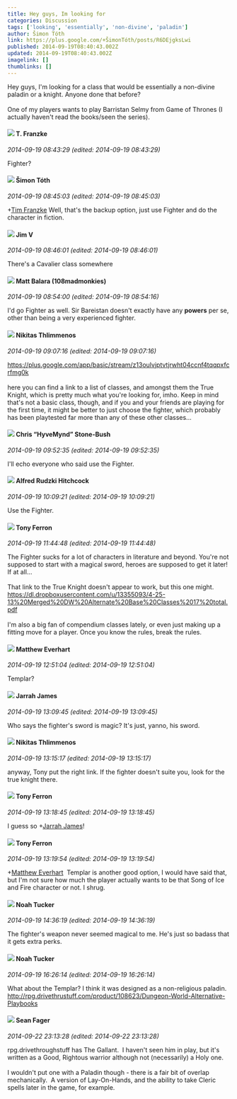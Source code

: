 ```yaml
---
title: Hey guys, Im looking for
categories: Discussion
tags: ['looking', 'essentially', 'non-divine', 'paladin']
author: Šimon Tóth
link: https://plus.google.com/+ŠimonTóth/posts/R6DEjgksLwi
published: 2014-09-19T08:40:43.002Z
updated: 2014-09-19T08:40:43.002Z
imagelink: []
thumblinks: []
---
```


Hey guys, I&#39;m looking for a class that would be essentially a non-divine paladin or a knight. Anyone done that before?<br /><br />One of my players wants to play Barristan Selmy from Game of Thrones (I actually haven&#39;t read the books/seen the series).
<div id='comment z13svj0iamewsf0wk04cg1iicr3wzlsjr5g'>
  <h4><img src='{{site.baseurl}}//images/avatars/110330901807759406775_photo.jpg'> T. Franzke</h4>
      <p><cite>2014-09-19 08:43:29 (edited: 2014-09-19 08:43:29)</cite></p>
        <p>Fighter?</p>
</div>
        

<div id='comment z13svj0iamewsf0wk04cg1iicr3wzlsjr5g'>
  <h4><img src='{{site.baseurl}}//images/avatars/104146112265962442902_photo.jpg'> Šimon Tóth</h4>
      <p><cite>2014-09-19 08:45:03 (edited: 2014-09-19 08:45:03)</cite></p>
        <p><span class="proflinkWrapper"><span class="proflinkPrefix">+</span><a class="proflink" href="https://plus.google.com/110330901807759406775" oid="110330901807759406775">Tim Franzke</a></span> Well, that&#39;s the backup option, just use Fighter and do the character in fiction.</p>
</div>
        

<div id='comment z13svj0iamewsf0wk04cg1iicr3wzlsjr5g'>
  <h4><img src='{{site.baseurl}}//images/avatars/115960798010335943593_photo.jpg'> Jim V</h4>
      <p><cite>2014-09-19 08:46:01 (edited: 2014-09-19 08:46:01)</cite></p>
        <p>There&#39;s a Cavalier class somewhere</p>
</div>
        

<div id='comment z13svj0iamewsf0wk04cg1iicr3wzlsjr5g'>
  <h4><img src='{{site.baseurl}}//images/avatars/101318911567861272145_photo.jpg'> Matt Balara (108madmonkies)</h4>
      <p><cite>2014-09-19 08:54:00 (edited: 2014-09-19 08:54:16)</cite></p>
        <p>I&#39;d go Fighter as well. Sir Bareistan doesn&#39;t exactly have any <b>powers</b> per se, other than being a very experienced fighter.</p>
</div>
        

<div id='comment z13svj0iamewsf0wk04cg1iicr3wzlsjr5g'>
  <h4><img src='{{site.baseurl}}//images/avatars/103447617849846007337_photo.jpg'> Nikitas Thlimmenos</h4>
      <p><cite>2014-09-19 09:07:16 (edited: 2014-09-19 09:07:16)</cite></p>
        <p><a href="https://plus.google.com/app/basic/stream/z13oulvjptvtjrwht04ccnf4tqqpxfcrfmg0k" class="ot-anchor">https://plus.google.com/app/basic/stream/z13oulvjptvtjrwht04ccnf4tqqpxfcrfmg0k</a><br /><br />here you can find a link to a list of classes, and amongst them the True Knight, which is pretty much what you&#39;re looking for, imho. Keep in mind that&#39;s not a basic class, though, and if you and your friends are playing for the first time, it might be better to just choose the fighter, which probably has been playtested far more than any of these other classes...</p>
</div>
        

<div id='comment z13svj0iamewsf0wk04cg1iicr3wzlsjr5g'>
  <h4><img src='{{site.baseurl}}//images/avatars/108053817066303198241_photo.jpg'> Chris “HyveMynd” Stone-Bush</h4>
      <p><cite>2014-09-19 09:52:35 (edited: 2014-09-19 09:52:35)</cite></p>
        <p>I&#39;ll echo everyone who said use the Fighter.</p>
</div>
        

<div id='comment z13svj0iamewsf0wk04cg1iicr3wzlsjr5g'>
  <h4><img src='{{site.baseurl}}//images/avatars/100812462809734403456_photo.jpg'> Alfred Rudzki Hitchcock</h4>
      <p><cite>2014-09-19 10:09:21 (edited: 2014-09-19 10:09:21)</cite></p>
        <p>Use the Fighter.</p>
</div>
        

<div id='comment z13svj0iamewsf0wk04cg1iicr3wzlsjr5g'>
  <h4><img src='{{site.baseurl}}//images/avatars/105317681442573084626_photo.jpg'> Tony Ferron</h4>
      <p><cite>2014-09-19 11:44:48 (edited: 2014-09-19 11:44:48)</cite></p>
        <p>The Fighter sucks for a lot of characters in literature and beyond. You&#39;re not supposed to start with a magical sword, heroes are supposed to get it later! If at all...<br /><br />That link to the True Knight doesn&#39;t appear to work, but this one might.<br /><a href="https://dl.dropboxusercontent.com/u/13355093/4-25-13%20Merged%20DW%20Alternate%20Base%20Classes%2017%20total.pdf" class="ot-anchor">https://dl.dropboxusercontent.com/u/13355093/4-25-13%20Merged%20DW%20Alternate%20Base%20Classes%2017%20total.pdf</a><br /><br />I&#39;m also a big fan of compendium classes lately, or even just making up a fitting move for a player. Once you know the rules, break the rules.</p>
</div>
        

<div id='comment z13svj0iamewsf0wk04cg1iicr3wzlsjr5g'>
  <h4><img src='{{site.baseurl}}//images/avatars/115610991532630554135_photo.jpg'> Matthew Everhart</h4>
      <p><cite>2014-09-19 12:51:04 (edited: 2014-09-19 12:51:04)</cite></p>
        <p>Templar?</p>
</div>
        

<div id='comment z13svj0iamewsf0wk04cg1iicr3wzlsjr5g'>
  <h4><img src='{{site.baseurl}}//images/avatars/108001625414701725812_photo.jpg'> Jarrah James</h4>
      <p><cite>2014-09-19 13:09:45 (edited: 2014-09-19 13:09:45)</cite></p>
        <p>Who says the fighter&#39;s sword is magic? It&#39;s just, yanno, his sword. </p>
</div>
        

<div id='comment z13svj0iamewsf0wk04cg1iicr3wzlsjr5g'>
  <h4><img src='{{site.baseurl}}//images/avatars/103447617849846007337_photo.jpg'> Nikitas Thlimmenos</h4>
      <p><cite>2014-09-19 13:15:17 (edited: 2014-09-19 13:15:17)</cite></p>
        <p>anyway, Tony put the right link. If the fighter doesn&#39;t suite you, look for the true knight there.</p>
</div>
        

<div id='comment z13svj0iamewsf0wk04cg1iicr3wzlsjr5g'>
  <h4><img src='{{site.baseurl}}//images/avatars/105317681442573084626_photo.jpg'> Tony Ferron</h4>
      <p><cite>2014-09-19 13:18:45 (edited: 2014-09-19 13:18:45)</cite></p>
        <p>I guess so <span class="proflinkWrapper"><span class="proflinkPrefix">+</span><a class="proflink" href="https://plus.google.com/108001625414701725812" oid="108001625414701725812">Jarrah James</a></span>!</p>
</div>
        

<div id='comment z13svj0iamewsf0wk04cg1iicr3wzlsjr5g'>
  <h4><img src='{{site.baseurl}}//images/avatars/105317681442573084626_photo.jpg'> Tony Ferron</h4>
      <p><cite>2014-09-19 13:19:54 (edited: 2014-09-19 13:19:54)</cite></p>
        <p><span class="proflinkWrapper"><span class="proflinkPrefix">+</span><a class="proflink" href="https://plus.google.com/115610991532630554135" oid="115610991532630554135">Matthew Everhart</a></span>  Templar is another good option, I would have said that, but I&#39;m not sure how much the player actually wants to be that Song of Ice and Fire character or not. I shrug.</p>
</div>
        

<div id='comment z13svj0iamewsf0wk04cg1iicr3wzlsjr5g'>
  <h4><img src='{{site.baseurl}}//images/avatars/107427721230797057337_photo.jpg'> Noah Tucker</h4>
      <p><cite>2014-09-19 14:36:19 (edited: 2014-09-19 14:36:19)</cite></p>
        <p>The fighter&#39;s weapon never seemed magical to me. He&#39;s just so badass that it gets extra perks.</p>
</div>
        

<div id='comment z13svj0iamewsf0wk04cg1iicr3wzlsjr5g'>
  <h4><img src='{{site.baseurl}}//images/avatars/107427721230797057337_photo.jpg'> Noah Tucker</h4>
      <p><cite>2014-09-19 16:26:14 (edited: 2014-09-19 16:26:14)</cite></p>
        <p>What about the Templar? I think it was designed as a non-religious paladin.<br /><a href="http://rpg.drivethrustuff.com/product/108623/Dungeon-World-Alternative-Playbooks" class="ot-anchor">http://rpg.drivethrustuff.com/product/108623/Dungeon-World-Alternative-Playbooks</a></p>
</div>
        

<div id='comment z13svj0iamewsf0wk04cg1iicr3wzlsjr5g'>
  <h4><img src='{{site.baseurl}}//images/avatars/109957662124279661127_photo.jpg'> Sean Fager</h4>
      <p><cite>2014-09-22 23:13:28 (edited: 2014-09-22 23:13:28)</cite></p>
        <p>rpg.drivethroughstuff has The Gallant.  I haven&#39;t seen him in play, but it&#39;s written as a Good, Rightous warrior although not (necessarily) a Holy one. <br /><br />I wouldn&#39;t put one with a Paladin though - there is a fair bit of overlap mechanically.  A version of Lay-On-Hands, and the ability to take Cleric spells later in the game, for example.</p>
</div>
        